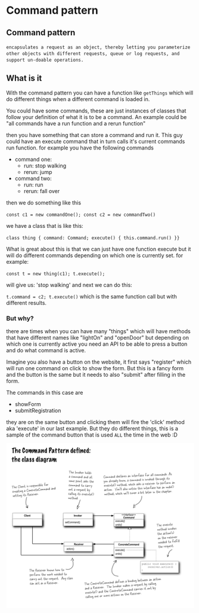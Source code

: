 # Command pattern

## Command pattern

`encapsulates a request as an object, thereby letting you parameterize other objects with different requests, queue or log requests, and support un-doable operations.`

## What is it

With the command pattern you can have a function like `getThings` which will do different things when a different command is loaded in.

You could have some commands, these are just instances of classes that follow your definition of what it is to be a command. An example could be "all commands have a run function and a rerun function"

then you have something that can store a command and run it. This guy could have an execute command that in turn calls it's current commands run function. for example you have the following commands

* command one:
  * run: stop walking
  * rerun: jump
* command two:
  * run: run
  * rerun: fall over

then we do something like this

`const c1 = new commandOne(); const c2 = new commandTwo()`

we have a class that is like this:

`class thing { command: Command; execute() { this.command.run() }}`

What is great about this is that we can just have one function execute but it will do different commands depending on which one is currently set. for example:

`const t = new thing(c1); t.execute();`

will give us: 'stop walking' and next we can do this:

`t.command = c2; t.execute()` which is the same function call but with different results.

### But why?

there are times when you can have many "things" which will have methods that have different names like "lightOn" and "openDoor" but depending on which one is currently active you need an API to be able to press a button and do what command is active.

Imagine you also have a button on the website, it first says "register" which will run one command on click to show the form. But this is a fancy form and the button is the same but it needs to also "submit" after filling in the form.

The commands in this case are

* showForm
* submitRegistration

they are on the same button and clicking them will fire the 'click' method aka 'execute' in our last example. But they do different things, this is a sample of the command button that is used `ALL` the time in the web :D

![](.gitbook/assets/command-pattern.png)

